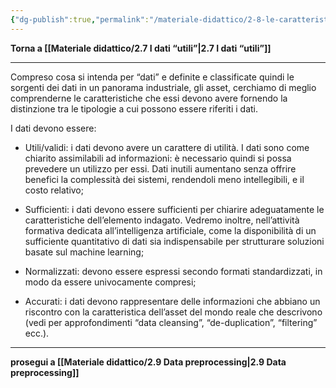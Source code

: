 ```yaml
---
{"dg-publish":true,"permalink":"/materiale-didattico/2-8-le-caratteristiche-qualitative-dei-dati/"}
---
```



**Torna a [[Materiale didattico/2.7 I dati “utili”\|2.7 I dati “utili”]]**

---

Compreso cosa si intenda per “dati” e definite e classificate quindi le sorgenti dei dati in un panorama industriale, gli asset, cerchiamo di meglio comprenderne le caratteristiche che essi devono avere fornendo la distinzione tra le tipologie a cui possono essere riferiti i dati.

I dati devono essere:

- Utili/validi: i dati devono avere un carattere di utilità. I dati sono come chiarito assimilabili ad informazioni: è necessario quindi si possa prevedere un utilizzo per essi. Dati inutili aumentano senza offrire benefici la complessità dei sistemi, rendendoli meno intellegibili, e il costo relativo;

- Sufficienti: i dati devono essere sufficienti per chiarire adeguatamente le caratteristiche dell’elemento indagato. Vedremo inoltre, nell’attività formativa dedicata all’intelligenza artificiale, come la disponibilità di un sufficiente quantitativo di dati sia indispensabile per strutturare soluzioni basate sul machine learning;

- Normalizzati: devono essere espressi secondo formati standardizzati, in modo da essere univocamente compresi;

- Accurati: i dati devono rappresentare delle informazioni che abbiano un riscontro con la caratteristica dell’asset del mondo reale che descrivono (vedi per approfondimenti “data cleansing”, “de-duplication”, “filtering” ecc.).

---

**prosegui a [[Materiale didattico/2.9 Data preprocessing\|2.9 Data preprocessing]]**
